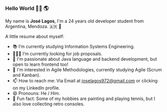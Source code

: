 ### Hello World 👋🏽 🌎


My name is **José Lagos**, I'm a 24 years old developer student from Argentina, Mendoza. 🇦🇷 🍇

A little resume about myself:

- 📚 I’m currently studying Information Systems Engineering. 
- 👨🏽‍💻 I’m currently looking for job proposals.
- 🦾 I'm passionate about Java language and backend development, but open to learn frontend too!
- 🤝 I'm interested in Agile Methodologies, currently studying Agile (Scrum and Kanban).
- 📫 How to reach me: Via Email at joselagos972@gmail.com or clicking on my LinkedIn profile.
- 😄 Pronouns: He / Him.
- 👀 Fun fact: Some of my hobbies are painting and playing tennis, but I also love collecting retro consoles.

